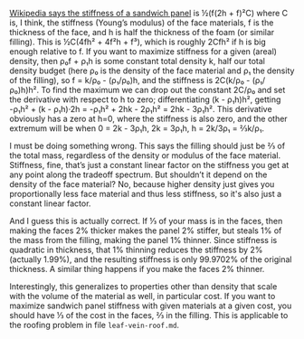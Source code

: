[Wikipedia says the stiffness of a sandwich panel][4] is ½(f(2h +
f)²C) where C is, I think, the stiffness (Young’s modulus) of the face
materials, f is the thickness of the face, and h is half the thickness
of the foam (or similar filling).  This is ½C(4fh² + 4f²h + f³), which
is roughly 2Cfh² if h is big enough relative to f.  If you want to
maximize stiffness for a given (areal) density, then ρ₀f + ρ₁h is some
constant total density k, half our total density budget (here ρ₀ is
the density of the face material and ρ₁ the density of the filling),
so f = k/ρ₀ - (ρ₁/ρ₀)h, and the stiffness is 2C(k/ρ₀ - (ρ₁/ρ₀)h)h².
To find the maximum we can drop out the constant 2C/ρ₀ and set the
derivative with respect to h to zero; differentiating (k - ρ₁h)h²,
getting -ρ₁h² + (k - ρ₁h)·2h = -ρ₁h² + 2hk - 2ρ₁h² = 2hk - 3ρ₁h².
This derivative obviously has a zero at h=0, where the stiffness is
also zero, and the other extremum will be when 0 = 2k - 3ρ₁h, 2k =
3ρ₁h, h = 2k/3ρ₁ = ⅔k/ρ₁.

[4]: https://en.wikipedia.org/wiki/Sandwich_theory

I must be doing something wrong.  This says the filling should just be
⅔ of the total mass, regardless of the density or modulus of the face
material.  Stiffness, fine, that’s just a constant linear factor on
the stiffness you get at any point along the tradeoff spectrum.  But
shouldn’t it depend on the density of the face material?  No, because
higher density just gives you proportionally less face material and
thus less stiffness, so it's also just a constant linear factor.

And I guess this is actually correct.  If ⅓ of your mass is in the
faces, then making the faces 2% thicker makes the panel 2% stiffer,
but steals 1% of the mass from the filling, making the panel 1%
thinner.  Since stiffness is quadratic in thickness, that 1% thinning
reduces the stiffness by 2% (actually 1.99%), and the resulting
stiffness is only 99.9702% of the original thickness.  A similar thing
happens if you make the faces 2% thinner.

Interestingly, this generalizes to properties other than density that
scale with the volume of the material as well, in particular cost.  If
you want to maximize sandwich panel stiffness with given materials at
a given cost, you should have ⅓ of the cost in the faces, ⅔ in the
filling.  This is applicable to the roofing problem in file
`leaf-vein-roof.md`.